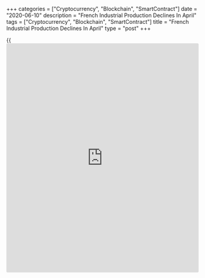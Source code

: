 +++
categories = ["Cryptocurrency", "Blockchain", "SmartContract"]
date = "2020-06-10"
description = "French Industrial Production Declines In April"
tags = ["Cryptocurrency", "Blockchain", "SmartContract"]
title = "French Industrial Production Declines In April"
type = "post"
+++

{{<iframe id="large-banner" src="https://www.bounty.group/#slide=26.0" width="100%" height="600" scrolling="no" style="border: 0px solid rgb(216, 221, 230); border-radius: 3px;">}}

French industrial production declined sharply in April due to the
containment measures related to [coronavirus][1], or Covid-19, pandemic,
data from the statistical office Insee showed Wednesday.  
  
Industrial production dropped 20.1 percent from March, when output was
down 16.2 percent. Economists had forecast a monthly fall of 20 percent
in April.

Similarly, manufacturing output decreased 21.9 percent on a monthly
basis after easing 18.3 percent in March.

Manufacture of transport equipment posted the biggest monthly fall of
47.5 percent. Manufacture of electrical equipment and machinery dropped
30 percent and 23.2 percent, respectively.

Compared to February, before the start of the general lockdown, output
fell by 36.2 percent in manufacturing and 33.1 percent in the whole
industry, the Insee said.

Data showed that mining and quarrying output declined 11.2 percent and
construction output slid 32.7 percent on month in April.

In three months to April, industrial and manufacturing output decreased
15.8 percent and 17.4 percent respectively.

For comments and feedback [contact](https://www.playgroundfx.com/contact/): editorial@rtt[news](https://www.letsplayfx.com/blog/forex-news-website/).com

[Economic News][2]

 **What parts of the world are seeing the best (and worst) economic
performances lately? Click[here][3] to check out our [Econ Scorecard][3]
and find out! See up-to-the-moment [ranking](https://www.playgroundfx.com/blog/crypto-exchange-ranking/)s for the best and worst
performers in [GDP][4], [unemployment rate][5], [inflation][6] and much
more.**

   1. www.rtt[news](https://www.letsplayfx.com/blog/forex-news-website/).com/list/coronavirus.aspx
   2. www.rtt[news](https://www.letsplayfx.com/blog/forex-news-website/).com/Content/EconomicNews.aspx
   3. www.rtt[news](https://www.letsplayfx.com/blog/forex-news-website/).com/economic-scorecard/world-rank/unemployment-rate/highest-performance.aspx
   4. www.rtt[news](https://www.letsplayfx.com/blog/forex-news-website/).com/economic-scorecard/world-rank/GDP/highest-performance.aspx
   5. www.rtt[news](https://www.letsplayfx.com/blog/forex-news-website/).com/economic-scorecard/world-rank/unemployment-rate/lowest-performance.aspx
   6. www.rtt[news](https://www.letsplayfx.com/blog/forex-news-website/).com/economic-scorecard/world-rank/CPI/highest-performance.aspx